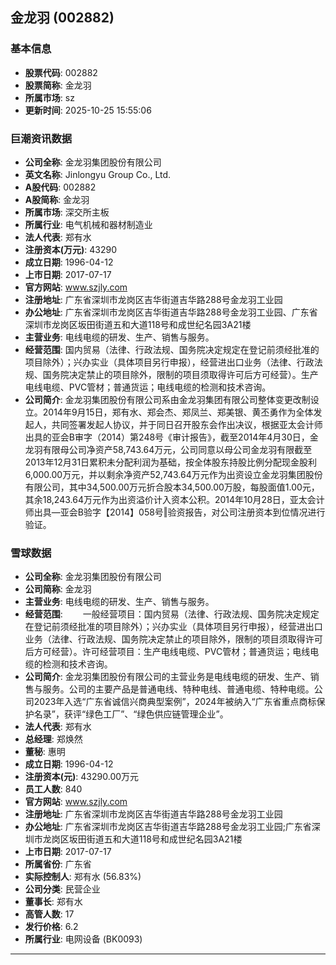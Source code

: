 ## 金龙羽 (002882)

### 基本信息

- **股票代码**: 002882
- **股票简称**: 金龙羽
- **所属市场**: sz
- **更新时间**: 2025-10-25 15:55:06

### 巨潮资讯数据

- **公司全称**: 金龙羽集团股份有限公司
- **英文名称**: Jinlongyu Group Co., Ltd.
- **A股代码**: 002882
- **A股简称**: 金龙羽
- **所属市场**: 深交所主板
- **所属行业**: 电气机械和器材制造业
- **法人代表**: 郑有水
- **注册资本(万元)**: 43290
- **成立日期**: 1996-04-12
- **上市日期**: 2017-07-17
- **官方网站**: www.szjly.com
- **注册地址**: 广东省深圳市龙岗区吉华街道吉华路288号金龙羽工业园
- **办公地址**: 广东省深圳市龙岗区吉华街道吉华路288号金龙羽工业园、广东省深圳市龙岗区坂田街道五和大道118号和成世纪名园3A21楼
- **主营业务**: 电线电缆的研发、生产、销售与服务。
- **经营范围**: 国内贸易（法律、行政法规、国务院决定规定在登记前须经批准的项目除外）；兴办实业（具体项目另行申报），经营进出口业务（法律、行政法规、国务院决定禁止的项目除外，限制的项目须取得许可后方可经营）。生产电线电缆、PVC管材；普通货运；电线电缆的检测和技术咨询。
- **公司简介**: 金龙羽集团股份有限公司系由金龙羽集团有限公司整体变更改制设立。2014年9月15日，郑有水、郑会杰、郑凤兰、郑美银、黄丕勇作为全体发起人，共同签署发起人协议，并于同日召开股东会作出决议，根据亚太会计师出具的亚会B审字（2014）第248号《审计报告》，截至2014年4月30日，金龙羽有限母公司净资产58,743.64万元，公司同意以母公司金龙羽有限截至2013年12月31日累积未分配利润为基础，按全体股东持股比例分配现金股利6,000.00万元，并以剩余净资产52,743.64万元作为出资设立金龙羽集团股份有限公司，其中34,500.00万元折合股本34,500.00万股，每股面值1.00元，其余18,243.64万元作为出资溢价计入资本公积。2014年10月28日，亚太会计师出具―亚会B验字【2014】058号‖验资报告，对公司注册资本到位情况进行验证。

### 雪球数据

- **公司全称**: 金龙羽集团股份有限公司
- **公司简称**: 金龙羽
- **主营业务**: 电线电缆的研发、生产、销售与服务。
- **经营范围**: 　　一般经营项目：国内贸易（法律、行政法规、国务院决定规定在登记前须经批准的项目除外）；兴办实业（具体项目另行申报），经营进出口业务（法律、行政法规、国务院决定禁止的项目除外，限制的项目须取得许可后方可经营）。许可经营项目：生产电线电缆、PVC管材；普通货运；电线电缆的检测和技术咨询。
- **公司简介**: 金龙羽集团股份有限公司的主营业务是电线电缆的研发、生产、销售与服务。公司的主要产品是普通电线、特种电线、普通电缆、特种电缆。公司2023年入选“广东省诚信兴商典型案例”，2024年被纳入“广东省重点商标保护名录”，获评“绿色工厂”、“绿色供应链管理企业”。
- **法人代表**: 郑有水
- **总经理**: 郑焕然
- **董秘**: 惠明
- **成立日期**: 1996-04-12
- **注册资本(元)**: 43290.00万元
- **员工人数**: 840
- **官方网站**: www.szjly.com
- **注册地址**: 广东省深圳市龙岗区吉华街道吉华路288号金龙羽工业园
- **办公地址**: 广东省深圳市龙岗区吉华街道吉华路288号金龙羽工业园;广东省深圳市龙岗区坂田街道五和大道118号和成世纪名园3A21楼
- **上市日期**: 2017-07-17
- **所属省份**: 广东省
- **实际控制人**: 郑有水 (56.83%)
- **公司分类**: 民营企业
- **董事长**: 郑有水
- **高管人数**: 17
- **发行价格**: 6.2
- **所属行业**: 电网设备 (BK0093)

---